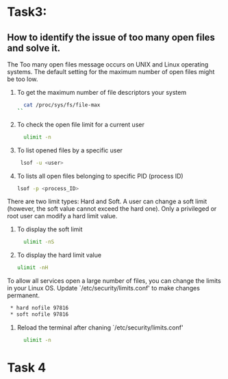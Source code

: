 # Task3: 
## How to identify the issue of too many open files and solve it.

The Too many open files message occurs on UNIX and Linux operating systems. The default setting for the maximum number of open files might be too low.  
1. To get the maximum number of file descriptors your system  
   ```sh 
     cat /proc/sys/fs/file-max
   ``
 1. To check the open file limit for a current user 
    ```sh 
      ulimit -n 
    ```
 1. To list opened files by a specific user 
    ```sh 
     lsof -u <user>
    ```
 1. To lists all open files belonging to specific PID (process ID)
    ```sh 
    lsof -p <process_ID>
    ```
There are two limit types: Hard and Soft. A user can change a soft limit (however, the soft value cannot exceed the hard one). Only a privileged or root user can modify a hard limit value.    
 
1. To display the soft limit
   ```sh
     ulimit -nS
   ```
   
1. To display the hard limit value
   ```sh 
   ulimit -nH
   ```
 To allow all services open a large number of files, you can change the limits in your Linux OS. Update `/etc/security/limits.conf' to make changes permanent. 
 ```sh 
  * hard nofile 97816
  * soft nofile 97816
 ```
1. Reload the terminal after chaning  `/etc/security/limits.conf'
   ```sh 
     ulimit -n
   ```
 

# Task 4 
##

